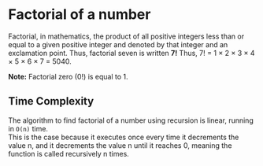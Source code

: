 # Factorial of a number

Factorial, in mathematics, the product of all positive integers less than or equal to a given positive integer and denoted by that integer and an exclamation point. Thus, factorial seven is written **7!**
Thus, 7! =  1 × 2 × 3 × 4 × 5 × 6 × 7 = 5040. 

**Note:** Factorial zero (0!) is equal to 1.

## Time Complexity 

The algorithm to find factorial of a number using recursion is linear, running in `O(n)` time.<br>
This is the case because it executes once every time it decrements the value n, and it decrements the value n until it reaches 0, meaning the function is called recursively n times. 

